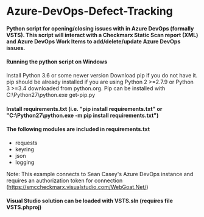 # Azure-DevOps-Defect-Tracking
#### Python script for opening/closing issues with in Azure DevOps (formally VSTS). This script will interact with a Checkmarx Static Scan report (XML) and Azure DevOps Work Items to add/delete/update Azure DevOps issues.

#### Running the python script on Windows
Install Python 3.6 or some newer version
Download pip if you do not have it. pip should be already installed if you are using Python 2 >=2.7.9 or Python 3 >=3.4 downloaded from python.org. Pip can be installed with C:\Python27\python.exe get-pip.py

#### Install requirements.txt (i.e. "pip install requirements.txt" or "C:\Python27\python.exe -m pip install requirements.txt")
#### The following modules are included in requirements.txt
  - requests
  - keyring
  - json
  - logging
  
Note: This example connects to Sean Casey's Azure DevOps instance and requires an authorization token for connection (https://smccheckmarx.visualstudio.com/WebGoat.Net/)

#### Visual Studio solution can be loaded with VSTS.sln (requires file VSTS.phproj)
